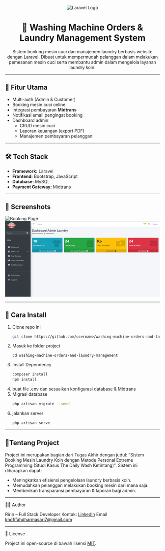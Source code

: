 <p align="center">
  <img src="https://raw.githubusercontent.com/laravel/art/master/logo-lockup/5%20SVG/2%20CMYK/1%20Full%20Color/laravel-logolockup-cmyk-red.svg" width="400" alt="Laravel Logo">
</p>

<h1 align="center">🧺 Washing Machine Orders & Laundry Management System</h1>

<p align="center">
  Sistem booking mesin cuci dan manajemen laundry berbasis website dengan Laravel.  
  Dibuat untuk mempermudah pelanggan dalam melakukan pemesanan mesin cuci serta membantu admin dalam mengelola layanan laundry koin.
</p>

---

## 🚀 Fitur Utama
- Multi-auth (Admin & Customer)
- Booking mesin cuci online
- Integrasi pembayaran **Midtrans**
- Notifikasi email pengingat booking
- Dashboard admin:  
  - CRUD mesin cuci  
  - Laporan keuangan (export PDF)  
  - Manajemen pembayaran pelanggan  

---

## 🛠️ Tech Stack
- **Framework:** Laravel  
- **Frontend:** Bootstrap, JavaScript  
- **Database:** MySQL  
- **Payment Gateway:** Midtrans  

---

## 📸 Screenshots

![Booking Page](assets/Page.png)  
![Admin Dashboard](public/images/DashboardAdmin.png)

---

## 📂 Cara Install
1. Clone repo ini
   ```bash
   git clone https://github.com/username/washing-machine-orders-and-laundry-management.git 
2. Masuk ke folder project
   ```bash'''bash'''
   cd washing-machine-orders-and-laundry-management
4. Install Dependency
   ```bash
   composer install
   npm install
6. buat file .env dan sesuaikan konfigurasi database & Midtrans
7. Migrasi database
   ```bash
   php artisan migrate --seed
9. jalankan server
    ```bash
   php artisan serve

---

## 📖Tentang Project 
Project ini merupakan bagian dari Tugas Akhir dengan judul:
"Sistem Booking Mesin Laundry Koin dengan Metode Personal Extreme Programming (Studi Kasus The Daily Wash Ketintang)".
Sistem ini diharapkan dapat:
- Meningkatkan efisiensi pengelolaan laundry berbasis koin.
- Memudahkan pelanggan melakukan booking mesin dari mana saja.
- Memberikan transparansi pembayaran & laporan bagi admin.

---

👩‍💻 Author

Ririn – Full Stack Developer
    Kontak: [Linkedln](https://www.linkedin.com/in/khofifahdharmasari/) 
            Email khofifahdharmasari7@gmail.com 

---

📜 License

Project ini open-source di bawah lisensi [MIT](https://opensource.org/license/MIT?utm_source=chatgpt.com).
